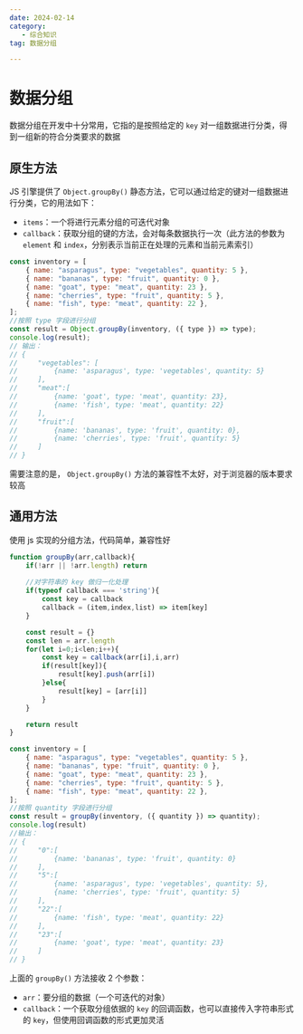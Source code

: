 ```yaml
---
date: 2024-02-14
category: 
   - 综合知识
tag: 数据分组

---
```


# 数据分组
数据分组在开发中十分常用，它指的是按照给定的 `key` 对一组数据进行分类，得到一组新的符合分类要求的数据

## 原生方法
JS 引擎提供了 `Object.groupBy()` 静态方法，它可以通过给定的键对一组数据进行分类，它的用法如下：
- `items`：一个将进行元素分组的可迭代对象
- `callback`：获取分组的键的方法，会对每条数据执行一次（此方法的参数为 `element` 和 `index`，分别表示当前正在处理的元素和当前元素索引）

```js
const inventory = [
    { name: "asparagus", type: "vegetables", quantity: 5 },
    { name: "bananas", type: "fruit", quantity: 0 },
    { name: "goat", type: "meat", quantity: 23 },
    { name: "cherries", type: "fruit", quantity: 5 },
    { name: "fish", type: "meat", quantity: 22 },
];
//按照 type 字段进行分组
const result = Object.groupBy(inventory, ({ type }) => type);
console.log(result);
// 输出：
// {
//     "vegetables": [
//         {name: 'asparagus', type: 'vegetables', quantity: 5}
//     ],
//     "meat":[
//         {name: 'goat', type: 'meat', quantity: 23},
//         {name: 'fish', type: 'meat', quantity: 22}
//     ],
//     "fruit":[
//         {name: 'bananas', type: 'fruit', quantity: 0},
//         {name: 'cherries', type: 'fruit', quantity: 5}
//     ]
// }
```
需要注意的是， `Object.groupBy()` 方法的兼容性不太好，对于浏览器的版本要求较高

## 通用方法
使用 js 实现的分组方法，代码简单，兼容性好

```js
function groupBy(arr,callback){
    if(!arr || !arr.length) return
    
    //对字符串的 key 做归一化处理
    if(typeof callback === 'string'){
        const key = callback
        callback = (item,index,list) => item[key]
    }

    const result = {}
    const len = arr.length
    for(let i=0;i<len;i++){
        const key = callback(arr[i],i,arr)
        if(result[key]){
            result[key].push(arr[i])
        }else{
            result[key] = [arr[i]]
        }
    }

    return result
}

const inventory = [
    { name: "asparagus", type: "vegetables", quantity: 5 },
    { name: "bananas", type: "fruit", quantity: 0 },
    { name: "goat", type: "meat", quantity: 23 },
    { name: "cherries", type: "fruit", quantity: 5 },
    { name: "fish", type: "meat", quantity: 22 },
];
//按照 quantity 字段进行分组
const result = groupBy(inventory, ({ quantity }) => quantity);
console.log(result)
//输出：
// {
//     "0":[
//         {name: 'bananas', type: 'fruit', quantity: 0}
//     ],
//     "5":[
//         {name: 'asparagus', type: 'vegetables', quantity: 5},
//         {name: 'cherries', type: 'fruit', quantity: 5}
//     ],
//     "22":[
//         {name: 'fish', type: 'meat', quantity: 22}
//     ],
//     "23":[
//         {name: 'goat', type: 'meat', quantity: 23}
//     ]
// }
```
上面的 `groupBy()` 方法接收 2 个参数：
- `arr`：要分组的数据（一个可迭代的对象）
- `callback`：一个获取分组依据的 `key` 的回调函数，也可以直接传入字符串形式的 `key`，但使用回调函数的形式更加灵活 